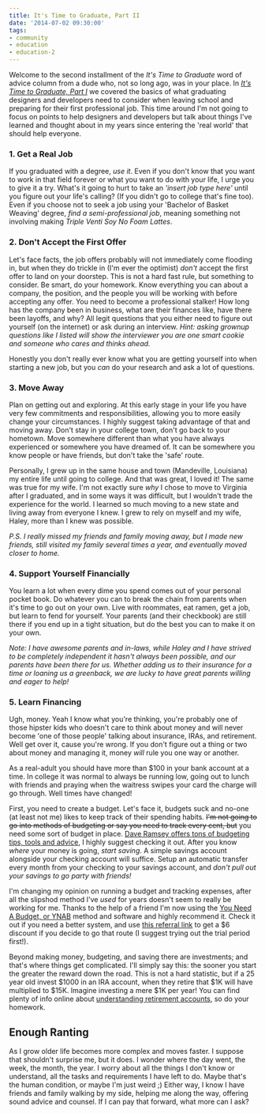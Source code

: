 ```yaml
---
title: It's Time to Graduate, Part II
date: '2014-07-02 09:30:00'
tags:
- community
- education
- education-2
---
```


Welcome to the second installment of the <em>It's Time to Graduate</em> word of advice column from a dude who, not so long ago, was in your place. In <em><a href="http://calebsylvest.com/its-time-to-graduate/">It's Time to Graduate, Part I</a></em> we covered the basics of what graduating designers and developers need to consider when leaving school and preparing for their first professional job. This time around I'm not going to focus on points to help designers and developers but talk about things I've learned and thought about in my years since entering the 'real world' that should help everyone.

<!--more-->

<h3>1. Get a Real Job</h3>

If you graduated with a degree, <em>use it</em>. Even if you don't know  that you want to work in that field forever or what you want to do with your life, I urge you to give it a try. What's it going to hurt to take an <em>'insert job type here'</em> until you figure out your life's calling? (If you didn't go to college that's fine too). Even if you choose not to seek a job using your 'Bachelor of Basket Weaving' degree, <em>find a semi-professional job</em>, meaning something not involving making <em>Triple Venti Soy No Foam Lattes</em>.

<h3>2. Don't Accept the First Offer</h3>

Let's face facts, the job offers probably will not immediately come flooding in, but when they do trickle in (I'm ever the optimist) <em>don't</em> accept the first offer to land on your doorstep. This is not a hard fast rule, but something to consider. Be smart, do your homework. Know everything you can about a company, the position, and the people you will be working with before accepting any offer. You need to become a professional stalker! How long has the company been in business, what are their finances like, have there been layoffs, and why? All legit questions that you either need to figure out yourself (on the internet) or ask during an interview. <em>Hint: asking grownup questions like I listed will show the interviewer you are one smart cookie and someone who cares and thinks ahead.</em>

Honestly you don't really ever know what you are getting yourself into when starting a new job, but you <em>can</em> do your research and ask a lot of questions.

<h3>3. Move Away</h3>

Plan on getting out and exploring. At this early stage in your life you have very few commitments and responsibilities, allowing you to more easily change your circumstances. I highly suggest taking advantage of that and moving away. Don't stay in your college town, don't go back to your hometown. Move somewhere different than what you have always experienced or somewhere you have dreamed of. It can be somewhere you know people or have friends, but don't take the 'safe' route.

Personally, I grew up in the same house and town (Mandeville, Louisiana) my entire life until going to college. And that was great, I loved it! The same was true for my wife. I'm not exactly sure <em>why</em> I chose to move to Virginia after I graduated, and in some ways it was difficult, but I wouldn't trade the experience for the world. I learned so much moving to a new state and living away from everyone I knew. I grew to rely on myself and my wife, Haley, more than I knew was possible.

<em>P.S. I really missed my friends and family moving away, but I made new friends, still visited my family several times a year, and eventually moved closer to home.</em>

<h3>4. Support Yourself Financially</h3>

You learn a lot when every dime you spend comes out of your personal pocket book. Do whatever you can to break the chain from parents when it's time to go out on your own. Live with roommates, eat ramen, get a job, but learn to fend for yourself. Your parents (and their checkbook) are still there if you end up in a tight situation, but do the best you can to make it on your own.

<em>Note: I have awesome parents and in-laws, while Haley and I have strived to be completely independent it hasn't always been possible, and our parents have been there for us. Whether adding us to their insurance for a time or loaning us a greenback, we are lucky to have great parents willing and eager to help!</em>

<h3>5. Learn Financing</h3>

Ugh, money. Yeah I know what you're thinking, you're probably one of those hipster kids who doesn't care to think about money and will never become 'one of those people' talking about insurance, IRAs, and retirement. Well get over it, cause you're wrong. If you don't figure out a thing or two about money and managing it, money <em>will</em> rule you one way or another.

As a real-adult you should have more than $100 in your bank account at a time. In college it was normal to always be running low, going out to lunch with friends and praying when the waitress swipes your card the charge will go through. Well times have changed!

First, you need to create a budget. Let's face it, budgets suck and no-one (at least not me) likes to keep track of their spending habits. <del datetime="2014-09-07T20:09:23+00:00">I'm not going to go into methods of budgeting or say you need to track every cent, but</del> you need some sort of budget in place. <a href="http://www.daveramsey.com/tools/budget-forms/">Dave Ramsey offers tons of budgeting tips, tools and advice</a>, I highly suggest checking it out. After you know <em>where</em> your money is going, <em>start saving</em>. A simple savings account alongside your checking account will suffice. Setup an automatic transfer every month from your checking to your savings account, and <em>don't pull out your savings to go party with friends!</em>

<div class="alert">
I'm changing my opinion on running a budget and tracking expenses, after all the slipshod method I've <em>used</em> for years doesn't seem to really be working for me. Thanks to the help of a friend I'm now using the <a href="http://ynab.refr.cc/4XQMQZS" title="You Need A Budget" target="_blank">You Need A Budget, or YNAB</a> method and software and highly recommend it. Check it out if you need a better system, and use <a href="http://ynab.refr.cc/4XQMQZS" title="You Need A Budget" target="_blank">this referral link</a> to get a $6 discount if you decide to go that route (I suggest trying out the trial period first!).
</div>

Beyond making money, budgeting, and saving there are investments; and that's where things get complicated. I'll simply say this: the sooner you start the greater the reward down the road. This is not a hard statistic, but if a 25 year old invest $1000 in an IRA account, when they retire that $1K will have multiplied to $15K. Imagine investing a mere $1K per year! You can find plenty of info online about <a href="http://money.cnn.com/retirement/guide/IRA_Basics.moneymag/">understanding retirement accounts</a>, so do your homework.

<h2>Enough Ranting</h2>

As I grow older life becomes more complex and moves faster. I suppose that shouldn't surprise me, but it does. I wonder where the day went, the week, the month, the year. I worry about all the things I don't know or understand, all the tasks and requirements I have left to do. Maybe that's the human condition, or maybe I'm just weird ;) Either way, I know I have friends and family walking by my side, helping me along the way, offering sound advice and counsel. If I can pay that forward, what more can I ask?
